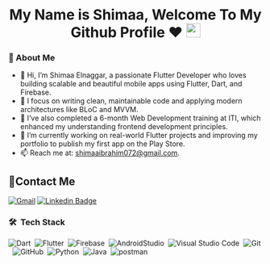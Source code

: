 <h1 align="center"> <!-- <img src="https://raw.githubusercontent.com/MartinHeinz/MartinHeinz/master/wave.gif" width="25px"> --> My Name is Shimaa, Welcome To My Github Profile ♥
<img src="https://media.giphy.com/media/hvRJCLFzcasrR4ia7z/giphy.gif" width="28">
</h1>


<h3>🚀 About Me</h3> 
  <ul>
<li> 👋 Hi, I’m Shimaa Elnaggar, a passionate Flutter Developer who loves building scalable and beautiful mobile apps using Flutter, Dart, and Firebase.</li>
<li> 🌟 I focus on writing clean, maintainable code and applying modern architectures like BLoC and MVVM.</li>
<li> 💼 I’ve also completed a 6-month Web Development training at ITI, which enhanced my understanding frontend development principles.</li>
<li> 🚀 I’m currently working on real-world Flutter projects and improving my portfolio to publish my first app on the Play Store.</li>
<li> 📫 Reach me at: <a href="shimaaibrahim072@gmail.com">shimaaibrahim072@gmail.com</a>.</li>
 </ul>

## 🔗Contact Me
[![Gmail](https://img.shields.io/badge/-Gmail-c14438?style=flat-square&logo=Gmail&logoColor=white&link=mailto:shimaaibrahim072@gmail.com)](mailto:shimaaibrahim072@gmail.com)
[![Linkedin Badge](https://img.shields.io/badge/-LinkedIn-blue?style=flat-square&logo=Linkedin&logoColor=white&link=https://www.linkedin.com/in/shimaa-elnaggar-80b3021b2/)]([https://www.linkedin.com/in/shimaa-elnaggar-80b3021b2/](https://www.linkedin.com/in/shimaa-elnaggar-80b3021b2/))

### 🛠 &nbsp;Tech Stack
![Dart](https://img.shields.io/badge/-Dart-05122A?style=flat&logo=Dart)&nbsp;
![Flutter](https://img.shields.io/badge/-Flutter-05122A?style=flat&logo=Flutter&logoColor=563D7C)&nbsp;
![Firebase](https://img.shields.io/badge/-Firebase-05122A?style=flat&logo=Firebase)&nbsp;
![AndroidStudio](https://img.shields.io/badge/-AndroidStudio-05122A?style=flat&logo=AndroidStudio&logoColor=1572B6)&nbsp;
![Visual Studio Code](https://img.shields.io/badge/-Visual%20Studio%20Code-05122A?style=flat&logo=visual-studio-code&logoColor=007ACC)&nbsp;
![Git](https://img.shields.io/badge/-Git-05122A?style=flat&logo=git)&nbsp;
![GitHub](https://img.shields.io/badge/-GitHub-05122A?style=flat&logo=github)&nbsp;
![Python](https://img.shields.io/badge/-Python%20-05122A?style=flat&logo=python)&nbsp;
![Java](https://img.shields.io/badge/-Java-05122A?style=flat&logo=Java&logoColor=007ACC)&nbsp;
![postman](https://img.shields.io/badge/-postman-05122A?style=flat&logo=postman&logoColor=007ACC)&nbsp;


<!-- ### Stats
[![Top Langs](https://github-readme-stats.vercel.app/api/top-langs/?username=AmrSayed74&layout=compact)](https://github.com/anuraghazra/github-readme-stats)
---
<br/>
-->

